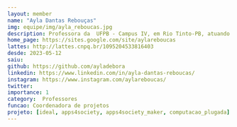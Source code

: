 ```yaml
---
layout: member
name: "Ayla Dantas Rebouças"
img: equipe/img/ayla_reboucas.jpg
description: Professora da  UFPB - Campus IV, em Rio Tinto-PB, atuando nos cursos de Licenciatura em Ciência da Computação e Sistemas de Informação. Fez doutorado na UFCG na área de testes de sistemas multi-threaded e mestrado na UFPE na área de adaptabilidade de sistemas utilizando Programação Orientada a Aspectos. Tem atuado principalmente nas seguintes áreas, informática aplicada à educação, educação em computação, engenharia de software, teste de software, padrões, programação orientada a objetos e a aspectos, adaptabilidade de sistemas e sistemas distribuídos. 
home_page: https://sites.google.com/site/aylareboucas
lattes: http://lattes.cnpq.br/1095204533816403
desde: 2023-05-12
saiu: 
github: https://github.com/ayladebora
linkedin: https://www.linkedin.com/in/ayla-dantas-reboucas/
instagram: https://www.instagram.com/aylareboucas/
twitter: 
importance: 1
category:  Professores
funcao: Coordenadora de projetos
projeto: [ideal, apps4society, apps4society_maker, computacao_plugada] 
---
```

